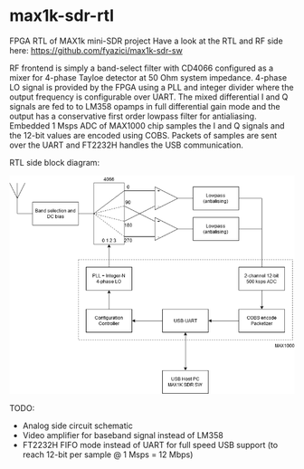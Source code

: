 max1k-sdr-rtl
==

FPGA RTL of MAX1k mini-SDR project 
Have a look at the RTL and RF side here: https://github.com/fyazici/max1k-sdr-sw

RF frontend is simply a band-select filter with CD4066 configured as a mixer for 4-phase Tayloe detector at 50 Ohm system impedance. 4-phase LO signal is provided by the FPGA using a PLL and integer divider where the output frequency is configurable over UART. The mixed differential I and Q signals are fed to to LM358 opamps in full differential gain mode and the output has a conservative first order lowpass filter for antialiasing. Embedded 1 Msps ADC of MAX1000 chip samples the I and Q signals and the 12-bit values are encoded using COBS. Packets of samples are sent over the UART and FT2232H handles the USB communication.

RTL side block diagram:

![block diagram](docs/max1k-sdr-rtl-block.png)

TODO: 
- Analog side circuit schematic
- Video amplifier for baseband signal instead of LM358
- FT2232H FIFO mode instead of UART for full speed USB support (to reach 12-bit per sample @ 1 Msps = 12 Mbps)
